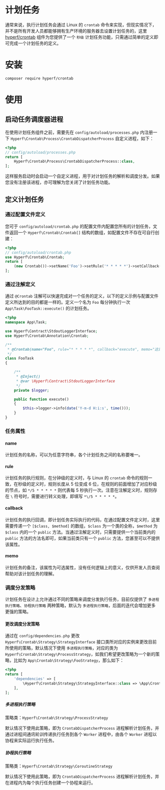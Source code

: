 # 计划任务

通常来说，执行计划任务会通过 Linux 的 `crontab` 命令来实现，但现实情况下，并不是所有开发人员都能够拥有生产环境的服务器去设置计划任务的，这里 [hyperf/crontab](https://github.com/hyperf-cloud/crontab) 组件为您提供了一个 `秒级` 计划任务功能，只需通过简单的定义即可完成一个计划任务的定义。 

# 安装

```bash
composer require hyperf/crontab
```

# 使用

## 启动任务调度器进程

在使用计划任务组件之前，需要先在 `config/autoload/processes.php` 内注册一下 `Hyperf\Crontab\Process\CrontabDispatcherProcess` 自定义进程，如下：

```php
<?php
// config/autoload/processes.php
return [
    Hyperf\Crontab\Process\CrontabDispatcherProcess::class,
];
```

这样服务启动时会启动一个自定义进程，用于对计划任务的解析和调度分发。如果您没有注册该进程，亦可理解为您关闭了计划任务功能。

## 定义计划任务

### 通过配置文件定义

您可于 `config/autoload/crontab.php` 的配置文件内配置您所有的计划任务，文件返回一个 `Hyperf\Crontab\Crontab[]` 结构的数组，如配置文件不存在可自行创建：

```php
<?php
// config/autoload/crontab.php
use Hyperf\Crontab\Crontab;
return [
    (new Crontab())->setName('Foo')->setRule('* * * * *')->setCallback([App\Task\FooTask::class, 'execute'])->setMemo('这是一个示例的计划任务'),
];
```

### 通过注解定义

通过 `@Crontab` 注解可以快速完成对一个任务的定义，以下的定义示例与配置文件定义所达到的目的都是一样的。定义一个名为 `Foo` 每分钟执行一次 `App\Task\FooTask::execute()` 的计划任务。

```php
<?php
namespace App\Task;

use Hyperf\Contract\StdoutLoggerInterface;
use Hyperf\Crontab\Annotation\Crontab;

/**
 * @Crontab(name="Foo", rule="* * * * *", callback="execute", memo="这是一个示例的计划任务")
 */
class FooTask
{

    /**
     * @Inject()
     * @var \Hyperf\Contract\StdoutLoggerInterface
     */
    private $logger;

    public function execute()
    {
        $this->logger->info(date('Y-m-d H:i:s', time()));
    }
}
```

### 任务属性

#### name

计划任务的名称，可以为任意字符串，各个计划任务之间的名称要唯一。

#### rule

计划任务的执行规则，在分钟级的定义时，与 Linux 的 `crontab` 命令的规则一致，在秒级的定义时，规则长度从 5 位变成 6 位，在规则的前面增加了对应秒级的节点，如 `*/5 * * * * *` 则代表每 5 秒执行一次。注意在注解定义时，规则存在 `\` 符号时，需要进行转义处理，即填写 `*\/5 * * * * *`。

#### callback

计划任务的执行回调，即计划任务实际执行的代码，在通过配置文件定义时，这里需要传递一个 `[$class, $method]` 的数组，`$class` 为一个类的全称，`$method` 为 `$class` 内的一个 `public` 方法。当通过注解定义时，只需要提供一个当前类内的 `public` 方法的方法名即可，如果当前类只有一个 `public` 方法，您甚至可以不提供该属性。

#### memo

计划任务的备注，该属性为可选属性，没有任何逻辑上的意义，仅供开发人员查阅帮助对该计划任务的理解。

### 调度分发策略

计划任务在设计上允许通过不同的策略来调度分发执行任务，目前仅提供了 `多进程执行策略`、`协程执行策略` 两种策略，默认为 `多进程执行策略`，后面的迭代会增加更多更强的策略。   

#### 更改调度分发策略

通过在 `config/dependencies.php` 更改 `Hyperf\Crontab\Strategy\StrategyInterface` 接口类所对应的实例来更改目前所使用的策略，默认情况下使用 `多进程执行策略`，对应的类为 `Hyperf\Crontab\Strategy\ProcessStrategy`，如我们希望更改策略为一个新的策略，比如为 `App\Crontab\Strategy\FooStrategy`，那么如下：

```php
<?php
return [
    'dependencies' => [
        \Hyperf\Crontab\Strategy\StrategyInterface::class => \App\Crontab\Strategy\FooStrategy::class,
    ],
];
```

##### 多进程执行策略

策略类：`Hyperf\Crontab\Strategy\ProcessStrategy`   

默认情况下使用此策略，即为 `CrontabDispatcherProcess` 进程解析计划任务，并通过进程间通讯轮训传递执行任务到各个 `Worker` 进程中，由各个 `Worker` 进程以协程来实际运行执行任务。

##### 协程执行策略

策略类：`Hyperf\Crontab\Strategy\CoroutineStrategy`   

默认情况下使用此策略，即为 `CrontabDispatcherProcess` 进程解析计划任务，并在进程内为每个执行任务创建一个协程来运行。
